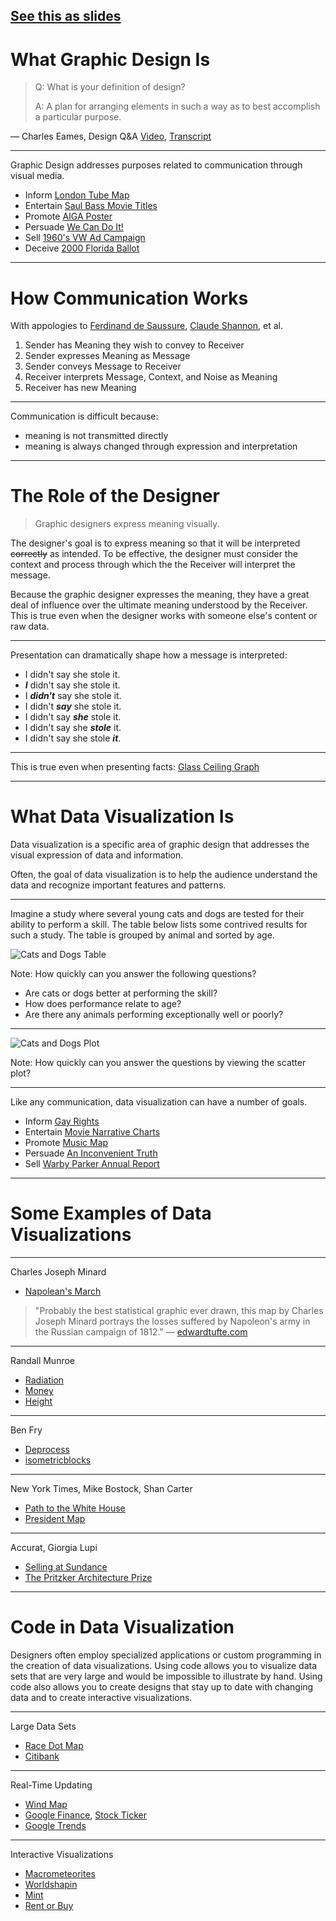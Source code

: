 [See this as slides](http://justinbakse.com/revealer/https://raw.githubusercontent.com/jbakse/psam5600_demos/master/datavis_is/datavis_is.md)
------

# What Graphic Design Is

> Q: What is your definition of design?
> 
> A:  A plan for arranging elements in such a way as to best accomplish a particular purpose.

— Charles Eames, Design Q&A [Video](http://www.youtube.com/watch?v=3xYi2rd1QCg), [Transcript](http://markwunsch.com/blog/2008/09/27/design-q-a-with-charles-eames.html)

---

Graphic Design addresses purposes related to communication through visual media.


- Inform [London Tube Map](http://www.tfl.gov.uk/assets/downloads/standard-tube-map.pdf)
- Entertain [Saul Bass Movie Titles](http://vimeo.com/31992143)
- Promote [AIGA Poster](http://scene360.com/wp-content/themes/site/uploads/2002/11/stefan-sagmeister-02.jpg)
- Persuade [We Can Do It!](http://en.wikipedia.org/wiki/We_Can_Do_It!)
- Sell [1960's VW Ad Campaign](http://www.visualnews.com/2013/09/03/20-best-volkswagen-ads-1960s-campaign/)
- Deceive [2000 Florida Ballot](http://clearlypresentable.files.wordpress.com/2010/03/butterfly_large.jpg)

------

# How Communication Works

With appologies to [Ferdinand de Saussure](http://en.wikipedia.org/wiki/Ferdinand_de_Saussure), [Claude Shannon](http://en.wikipedia.org/wiki/Claude_Shannon), et al.

1. Sender has Meaning they wish to convey to Receiver
2. Sender expresses Meaning as Message
3. Sender conveys Message to Receiver
4. Receiver interprets Message, Context, and Noise as Meaning
5. Receiver has new Meaning

---

Communication is difficult because:

- meaning is not transmitted directly
- meaning is always changed through expression and interpretation

---

# The Role of the Designer

> Graphic designers express meaning visually.

The designer's goal is to express meaning so that it will be interpreted <strike>correctly</strike> as intended. To be effective, the designer must consider the context and process through which the the Receiver will interpret the message.

Because the graphic designer expresses the meaning, they have a great deal of influence over the ultimate meaning understood by the Receiver. This is true even when the designer works with someone else's content or raw data.

---

Presentation can dramatically shape how a message is interpreted:

- I didn't say she stole it.  
- <b><i>I</i></b> didn't say she stole it.  
- I <b><i>didn't</i></b> say she stole it.  
- I didn't <b><i>say</i></b> she stole it.  
- I didn't say <b><i>she</i></b> stole it.  
- I didn't say she <b><i>stole</i></b> it.  
- I didn't say she stole <b><i>it</i></b>.  

---

This is true even when presenting facts:
[Glass Ceiling Graph](https://twitter.com/jk_keller/status/410498080765919232/photo/1)

------

# What Data Visualization Is


Data visualization is a specific area of graphic design that addresses the visual expression of data and information.

Often, the goal of data visualization is to help the audience understand the data and recognize important features and patterns.

---

Imagine a study where several young cats and dogs are tested for their ability to perform a skill. The table below lists some contrived results for such a study. The table is grouped by animal and sorted by age.

![Cats and Dogs Table](http://psam5600.justinbakse.com/wp-content/uploads/2014/01/cats_dogs_table.png)

Note:
How quickly can you answer the following questions?

- Are cats or dogs better at performing the skill?
- How does performance relate to age?
- Are there any animals performing exceptionally well or poorly?

---

![Cats and Dogs Plot](http://psam5600.justinbakse.com/wp-content/uploads/2014/01/cats_dogs_plot.png)

Note:
How quickly can you answer the questions by viewing the scatter plot?

---

Like any communication, data visualization can have a number of goals.

- Inform [Gay Rights](http://www.theguardian.com/world/interactive/2012/may/08/gay-rights-united-states)
- Entertain [Movie Narrative Charts](http://xkcd.com/657/)
- Promote [Music Map](http://audiomap.tuneglue.net/)
- Persuade [An Inconvenient Truth](http://web.ncf.ca/jim/ref/inconvenientTruth/)
- Sell [Warby Parker Annual Report](http://www.warbyparker.com/annual-report-2012)

------

# Some Examples of Data Visualizations

---

Charles Joseph Minard  

- [Napolean's March](http://www.robertlpeters.com/news/images/MinardMap.jpg)  
>"Probably the best statistical graphic ever drawn, this map by Charles Joseph Minard portrays the losses suffered by Napoleon's army in the Russian campaign of 1812."
— [edwardtufte.com](http://www.edwardtufte.com/tufte/posters)  

---

Randall Munroe  

- [Radiation](https://xkcd.com/radiation/)
- [Money](http://xkcd.com/980/huge/# )
- [Height](http://xkcd.com/482/)

---

Ben Fry  

- [Deprocess](http://benfry.com/deprocess/)
- [isometricblocks](http://benfry.com/isometricblocks/)

---

New York Times, Mike Bostock, Shan Carter  

- [Path to the White House](http://www.nytimes.com/interactive/2012/11/02/us/politics/paths-to-the-white-house.html)
- [President Map](http://elections.nytimes.com/2012/results/president?view=county_margin_change_view)

---

Accurat, Giorgia Lupi  

- [Selling at Sundance](http://www.flickr.com/photos/accurat/12019630214/lightbox/)
- [The Pritzker Architecture Prize](http://www.flickr.com/photos/accurat/10293615746/lightbox/)


------


# Code in Data Visualization

Designers often employ specialized applications or custom programming in the creation of data visualizations. Using code allows you to visualize data sets that are very large and would be impossible to illustrate by hand. Using code also allows you to create designs that stay up to date with changing data and to create interactive visualizations.

---

Large Data Sets

- [Race Dot Map](http://demographics.coopercenter.org/DotMap/index.html)
- [Citibank](http://brandnewschool.com/Projects/CitiBiCentennial)

---

Real-Time Updating

- [Wind Map](http://hint.fm/wind/)
- [Google Finance](https://www.google.com/finance), [Stock Ticker](http://www.steampunklab.com/pics/146.jpg)
- [Google Trends](http://www.google.com/trends/explore)

---

Interactive Visualizations

- [Macrometeorites](http://visualizing.org/full-screen/56186)
- [Worldshapin](http://www.visualizing.org/full-screen/37441)
- [Mint](http://www.mint.com)
- [Rent or Buy](http://www.nytimes.com/interactive/business/buy-rent-calculator.html)
